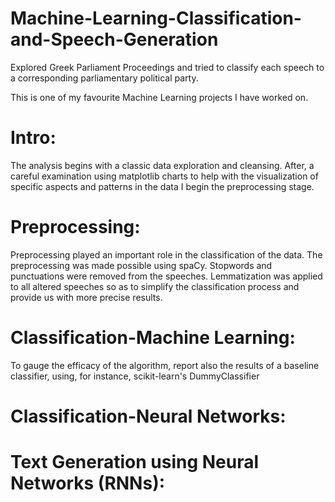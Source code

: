 # Machine-Learning-Classification-and-Speech-Generation
Explored Greek Parliament Proceedings and tried to classify each speech to a corresponding parliamentary political party.

This is one of my favourite Machine Learning projects I have worked on.

# Intro:
The analysis begins with a classic data exploration and cleansing.
After, a careful examination using matplotlib charts to help with the visualization of specific aspects and patterns in the data I begin the preprocessing stage.

# Preprocessing:
Preprocessing played an important role in the classification of the data. The preprocessing was made possible using spaCy.
Stopwords and punctuations were removed from the speeches. Lemmatization was applied to all altered speeches so as to simplify the classification process and provide us with more precise results. 

# Classification-Machine Learning:

To gauge the efficacy of the algorithm, report also the results of a baseline classifier, using, for instance, scikit-learn's DummyClassifier

# Classification-Neural Networks:


# Text Generation using Neural Networks (RNNs):

